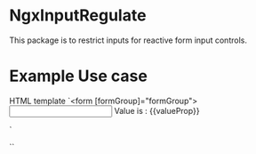 # NgxInputRegulate

This package is to restrict inputs for reactive form input controls.

# Example Use case 
HTML template
`<form [formGroup]="formGroup">
    <input formControlName="exampleControl" ngxInputRegulate ngxir-pattern="^[1-3]*$">
    Value is : {{valueProp}}
</form>`

``